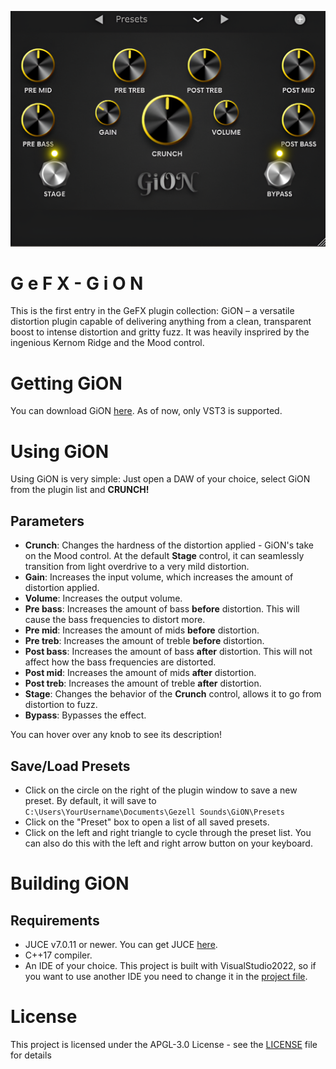 ![GiON](Docs/GiON_screenshot.png)

G e F X - G i O N
=================

This is the first entry in the GeFX plugin collection: GiON – a versatile distortion plugin capable of delivering anything from a clean, transparent boost to intense distortion and gritty fuzz. It was heavily insprired by the ingenious Kernom Ridge and the Mood control.

Getting GiON
============

You can download GiON [here](https://github.com/giangthai-0710/gefx-gion/releases/tag/v1.0.0). As of now, only VST3 is supported.

Using GiON
==========

Using GiON is very simple: Just open a DAW of your choice, select GiON from the plugin list and **CRUNCH!**

Parameters
----------
- **Crunch**: Changes the hardness of the distortion applied - GiON's take on the Mood control. At the default **Stage** control, it can seamlessly transition from light overdrive to a very mild distortion.
- **Gain**: Increases the input volume, which increases the amount of distortion applied.
- **Volume**: Increases the output volume.
- **Pre bass**: Increases the amount of bass **before** distortion. This will cause the bass frequencies to distort more.
- **Pre mid**: Increases the amount of mids **before** distortion. 
- **Pre treb**: Increases the amount of treble **before** distortion.
- **Post bass**: Increases the amount of bass **after** distortion. This will not affect how the bass frequencies are distorted.
- **Post mid**: Increases the amount of mids **after** distortion.
- **Post treb**: Increases the amount of treble **after** distortion.
- **Stage**: Changes the behavior of the **Crunch** control, allows it to go from distortion to fuzz.
- **Bypass**: Bypasses the effect.

You can hover over any knob to see its description!

Save/Load Presets
-----------------
- Click on the circle on the right of the plugin window to save a new preset. By default, it will save to `C:\Users\YourUsername\Documents\Gezell Sounds\GiON\Presets`
- Click on the "Preset" box to open a list of all saved presets.
- Click on the left and right triangle to cycle through the preset list. You can also do this with the left and right arrow button on your keyboard.

Building GiON
=============
Requirements
-------------
- JUCE v7.0.11 or newer. You can get JUCE [here](https://juce.com/download/).
- C++17 compiler.
- An IDE of your choice. This project is built with VisualStudio2022, so if you want to use another IDE you need to change it in the [project file](Source/GION.jucer).

License
=======
This project is licensed under the APGL-3.0 License - see the [LICENSE](https://github.com/giangthai-0710/gefx-gion/blob/master/LICENSE) file for details

